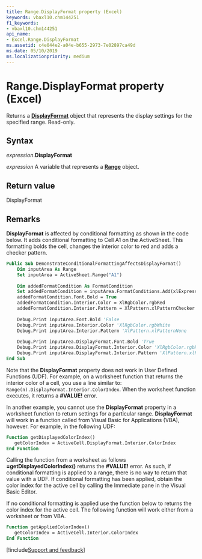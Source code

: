 ```yaml
---
title: Range.DisplayFormat property (Excel)
keywords: vbaxl10.chm144251
f1_keywords:
- vbaxl10.chm144251
api_name:
- Excel.Range.DisplayFormat
ms.assetid: c4e044e2-a04e-b655-2973-7e02897ca49d
ms.date: 05/10/2019
ms.localizationpriority: medium
---
```



# Range.DisplayFormat property (Excel)

Returns a **[DisplayFormat](Excel.DisplayFormat.md)** object that represents the display settings for the specified range. Read-only.


## Syntax

_expression_.**DisplayFormat**

_expression_ A variable that represents a **[Range](excel.range(object).md)** object.


## Return value

DisplayFormat


## Remarks

**DisplayFormat** is affected by conditional formatting as shown in the code below. It adds conditional formatting to Cell A1 on the ActiveSheet. This formatting bolds the cell, changes the interior color to red and adds a checker pattern.
```vb
Public Sub DemonstrateConditionalFormattingAffectsDisplayFormat()
    Dim inputArea As Range
    Set inputArea = ActiveSheet.Range("A1")
    
    Dim addedFormatCondition As FormatCondition
    Set addedFormatCondition = inputArea.FormatConditions.Add(xlExpression, Formula1:="=true")
    addedFormatCondition.Font.Bold = True
    addedFormatCondition.Interior.Color = XlRgbColor.rgbRed
    addedFormatCondition.Interior.Pattern = XlPattern.xlPatternChecker
    
    Debug.Print inputArea.Font.Bold 'False
    Debug.Print inputArea.Interior.Color 'XlRgbColor.rgbWhite
    Debug.Print inputArea.Interior.Pattern 'XlPattern.xlPatternNone
    
    Debug.Print inputArea.DisplayFormat.Font.Bold 'True
    Debug.Print inputArea.DisplayFormat.Interior.Color 'XlRgbColor.rgbRed
    Debug.Print inputArea.DisplayFormat.Interior.Pattern 'XlPattern.xlPatternChecker
End Sub
```

Note that the **DisplayFormat** property does not work in User Defined Functions (UDF). For example, on a worksheet function that returns the interior color of a cell, you use a line similar to: `Range(n).DisplayFormat.Interior.ColorIndex`. When the worksheet function executes, it returns a **#VALUE!** error.

In another example, you cannot use the **DisplayFormat** property in a worksheet function to return settings for a particular range. **DisplayFormat** will work in a function called from Visual Basic for Applications (VBA), however. For example, in the following UDF:

```vb
Function getDisplayedColorIndex()
   getColorIndex = ActiveCell.DisplayFormat.Interior.ColorIndex
End Function
```

Calling the function from a worksheet as follows **=getDisplayedColorIndex()** returns the **#VALUE!** error. As such, if conditional formatting is applied to a range, there is no way to return that value with a UDF. If conditional formatting has been applied, obtain the color index for the active cell by calling the Immediate pane in the Visual Basic Editor.

If no conditional formatting is applied use the function below to returns the color index for the active cell. The following function will work either from a worksheet or from VBA.

```vb
Function getAppliedColorIndex()
   getColorIndex = ActiveCell.Interior.ColorIndex
End Function
```



[!include[Support and feedback](~/includes/feedback-boilerplate.md)]
